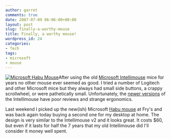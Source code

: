 ```yaml
---
author: garret
comments: true
date: 2007-07-09 06:06:00+00:00
layout: post
slug: finally-a-worthy-mouse
title: Finally, a worthy mouse!
wordpress_id: 24
categories:
- Tech
tags:
- microsoft
- mouse
---
```


[![Microsoft Habu Mouse](http://www.powdahound.com/wp-content/uploads/2007/07/26-105-016-04.jpg)](http://www.microsoft.com/hardware/gaming/ProductDetails.aspx?pid=092)After using the old [Microsoft Intellimouse](http://www.powdahound.com/wp-content/uploads/2007/07/intellimouse.jpg) mice for years no other mouse ever seemed as good. I tried a number of Logitech and other Microsoft mice but they always had small side buttons, a crappy scrollwheel, or were pathetically small. Unfortunately, the [newer versions](http://www.amazon.com/Microsoft-Intellimouse-Explorer-with-Tilt-Wheel/dp/B00013VHAS) of the Intellimouse have poor reviews and strange ergonomics.

Last weekend I picked up the new(ish) Microsoft [Habu mouse](http://www.microsoft.com/hardware/gaming/ProductDetails.aspx?pid=092) at Fry's and was back again today buying a second one for my desktop at home. The design is very similar to the Intellimouse v2 and it looks great. It costs $60, but even if it lasts for half the 7 years that my old Intellimouse did I'll consider it money well spent.

